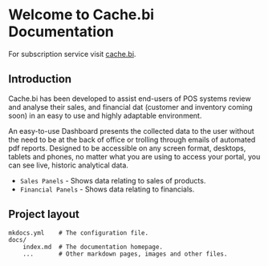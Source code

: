 # Welcome to Cache.bi Documentation

For subscription service visit [cache.bi](https://cache.bi).

## Introduction

Cache.bi has been developed to assist end-users of POS systems review and analyse their sales, 
and financial dat (customer and inventory coming soon) in an easy to use and highly adaptable environment.

An easy-to-use Dashboard presents the collected data to the user without the need to be at the back of
office or trolling through emails of automated pdf reports. Designed to be accessible on any screen format, 
desktops, tablets and phones, no matter what you are using to access your portal, you can see live, historic 
analytical data.

* `Sales Panels` - Shows data relating to sales of products.
* `Financial Panels` - Shows data relating to financials.

## Project layout

    mkdocs.yml    # The configuration file.
    docs/
        index.md  # The documentation homepage.
        ...       # Other markdown pages, images and other files.
